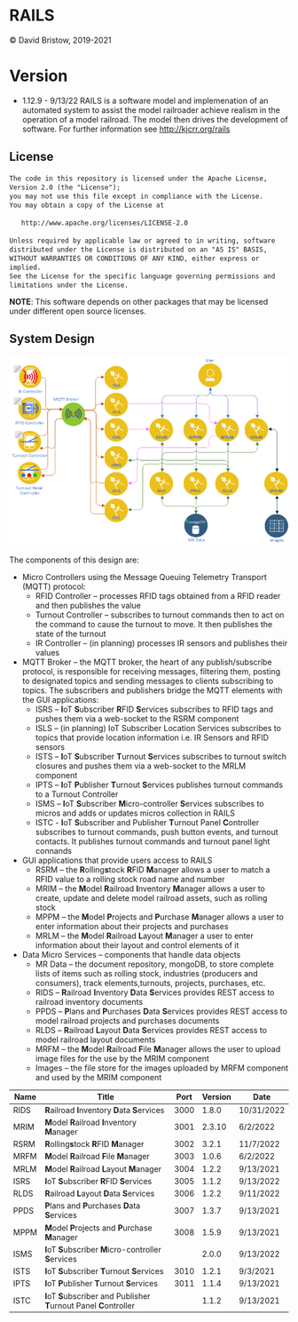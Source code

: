 # RAILS
&copy; David Bristow, 2019-2021

# Version
* 1.12.9 - 9/13/22
RAILS is a software model and implemenation of an automated system to assist the model railroader achieve realism in the operation of a model railroad. The model then drives the development of software.
For further information see http://kjcrr.org/rails

## License

    The code in this repository is licensed under the Apache License, Version 2.0 (the "License");
    you may not use this file except in compliance with the License.
    You may obtain a copy of the License at

       http://www.apache.org/licenses/LICENSE-2.0

    Unless required by applicable law or agreed to in writing, software
    distributed under the License is distributed on an "AS IS" BASIS,
    WITHOUT WARRANTIES OR CONDITIONS OF ANY KIND, either express or implied.
    See the License for the specific language governing permissions and
    limitations under the License.

**NOTE**: This software depends on other packages that may be licensed under different open source licenses.

## System Design
![System Design](https://github.com/djbristow/RAILS/blob/master/sysdesign.png)

The components of this design are:
- Micro Controllers using the Message Queuing Telemetry Transport (MQTT) protocol:
  - RFID Controller – processes RFID tags obtained from a RFID reader and then publishes the value
  - Turnout Controller – subscribes to turnout commands then to act on the command to cause the turnout to move. It then publishes the state of the turnout
  - IR Controller – (in planning) processes IR sensors and publishes their values
- MQTT Broker – the MQTT broker, the heart of any publish/subscribe protocol, is responsible for receiving messages, filtering them, posting to designated topics and sending messages to clients subscribing to topics. The subscribers and publishers bridge the MQTT elements with the GUI applications:
  - ISRS – **I**oT **S**ubscriber **R**FID **S**ervices subscribes to RFID tags and pushes them via a web-socket to the RSRM component
  - ISLS – (in planning) IoT Subscriber Location Services subscribes to topics that provide location information i.e. IR Sensors and RFID sensors
  - ISTS – **I**oT **S**ubscriber **T**urnout **S**ervices subscribes to turnout switch closures and pushes them via a web-socket to the MRLM component
  - IPTS – **I**oT **P**ublisher **T**urnout **S**ervices publishes turnout commands to a Turnout Controller
  - ISMS – **I**oT **S**ubscriber **M**icro-controller **S**ervices subscribes to micros and adds or updates micros collection in RAILS
  - ISTC - **I**oT **S**ubscriber and Publisher **T**urnout Panel **C**ontroller subscribes to turnout commands, push button events, and turnout contacts. It publishes turnout commands and turnout panel light connands
- GUI applications that provide users access to RAILS
  - RSRM – the **R**olling**s**tock **R**FID **M**anager allows a user to match a RFID value to a rolling stock road name and number
  - MRIM – the **M**odel **R**ailroad **I**nventory **M**anager allows a user to create, update and delete model railroad assets, such as rolling stock
  - MPPM – the **M**odel **P**rojects and **P**urchase **M**anager allows a user to enter information about their projects and purchases
  - MRLM – the **M**odel **R**ailroad **L**ayout **M**anager a user to enter information about their layout and control elements of it
- Data Micro Services – components that handle data objects
  - MR Data – the document repository, mongoDB, to store complete lists of items such as rolling stock, industries (producers and consumers), track elements,turnouts, projects, purchases, etc.
  - RIDS – **R**ailroad **I**nventory **D**ata **S**ervices provides REST access to railroad inventory documents
  - PPDS – **P**lans and **P**urchases **D**ata **S**ervices provides REST access to model railroad projects and purchases documents
  - RLDS – **R**ailroad **L**ayout **D**ata **S**ervices provides REST access to model railroad layout documents
  - MRFM – the **M**odel **R**ailroad **F**ile **M**anager allows the user to upload image files for the use by the MRIM component
  - Images – the file store for the images uploaded by MRFM component and used by the MRIM component

|Name |Title                                  |Port |Version|Date     |
|-----|---------------------------------------|-----|-------|---------|
|RIDS|**R**ailroad **I**nventory **D**ata **S**ervices|3000|1.8.0|10/31/2022|
|MRIM|**M**odel **R**ailroad **I**nventory **M**anager|3001|2.3.10|6/2/2022|
|RSRM|**R**olling**s**tock **R**FID **M**anager|3002|3.2.1|11/7/2022|
|MRFM|**M**odel **R**ailroad **F**ile **M**anager|3003|1.0.6|6/2/2022|
|MRLM|**M**odel **R**ailroad **L**ayout **M**anager|3004|1.2.2|9/13/2021|
|ISRS|**I**oT **S**ubscriber **R**FID **S**ervices|3005|1.1.2|9/13/2022|
|RLDS|**R**ailroad **L**ayout **D**ata **S**ervices|3006|1.2.2|9/11/2022|
|PPDS|**P**lans and **P**urchases **D**ata **S**ervices|3007|1.3.7|9/13/2021|
|MPPM|**M**odel **P**rojects and **P**urchase **M**anager|3008|1.5.9|9/13/2021|
|ISMS|**I**oT **S**ubscriber **M**icro-controller **S**ervices||2.0.0|9/13/2022|
|ISTS|**I**oT **S**ubscriber **T**urnout **S**ervices|3010|1.2.1|9/3/2021|
|IPTS|**I**oT **P**ublisher **T**urnout **S**ervices|3011|1.1.4|9/13/2021|
|ISTC|**I**oT **S**ubscriber and Publisher **T**urnout Panel **C**ontroller||1.1.2|9/13/2021|



